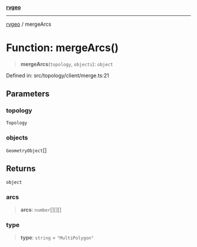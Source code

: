 [**rvgeo**](../README.md)

***

[rvgeo](../globals.md) / mergeArcs

# Function: mergeArcs()

> **mergeArcs**(`topology`, `objects`): `object`

Defined in: src/topology/client/merge.ts:21

## Parameters

### topology

`Topology`

### objects

`GeometryObject`[]

## Returns

`object`

### arcs

> **arcs**: `number`[][][]

### type

> **type**: `string` = `"MultiPolygon"`
